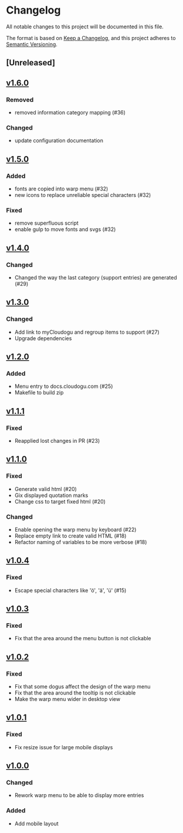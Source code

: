 # Changelog
All notable changes to this project will be documented in this file.

The format is based on [Keep a Changelog](https://keepachangelog.com/en/1.0.0/),
and this project adheres to [Semantic Versioning](https://semver.org/spec/v2.0.0.html).

## [Unreleased]

## [v1.6.0](https://github.com/cloudogu/warp-menu/releases/tag/v1.6.0)
### Removed
- removed information category mapping (#36) 
### Changed
- update configuration documentation

## [v1.5.0](https://github.com/cloudogu/warp-menu/releases/tag/v1.5.0)
### Added
- fonts are copied into warp menu (#32)
- new icons to replace unreliable special characters (#32)

### Fixed
- remove superfluous script
- enable gulp to move fonts and svgs (#32)

## [v1.4.0](https://github.com/cloudogu/warp-menu/releases/tag/v1.4.0)
### Changed
- Changed the way the last category (support entries) are generated (#29)

## [v1.3.0](https://github.com/cloudogu/warp-menu/releases/tag/v1.3.0)
### Changed
- Add link to myCloudogu and regroup items to support (#27)
- Upgrade dependencies

## [v1.2.0](https://github.com/cloudogu/warp-menu/releases/tag/v1.2.0)
### Added
- Menu entry to docs.cloudogu.com (#25)
- Makefile to build zip

## [v1.1.1](https://github.com/cloudogu/warp-menu/releases/tag/v1.1.1)
### Fixed
- Reapplied lost changes in PR (#23)

## [v1.1.0](https://github.com/cloudogu/warp-menu/releases/tag/v1.1.0)
### Fixed
- Generate valid html (#20)
- Gix displayed quotation marks
- Change css to target fixed html (#20)

### Changed
- Enable opening the warp menu by keyboard (#22)
- Replace empty link to create valid HTML (#18)
- Refactor naming of variables to be more verbose (#18)

## [v1.0.4](https://github.com/cloudogu/warp-menu/releases/tag/v1.0.4)
### Fixed
- Escape special characters like 'ö', 'ä', 'ü' (#15)

## [v1.0.3](https://github.com/cloudogu/warp-menu/releases/tag/v1.0.3)
### Fixed
- Fix that the area around the menu button is not clickable

## [v1.0.2](https://github.com/cloudogu/warp-menu/releases/tag/v1.0.2)
### Fixed
- Fix that some dogus affect the design of the warp menu
- Fix that the area around the tooltip is not clickable
- Make the warp menu wider in desktop view

## [v1.0.1](https://github.com/cloudogu/warp-menu/releases/tag/v1.0.1)
### Fixed
- Fix resize issue for large mobile displays

## [v1.0.0](https://github.com/cloudogu/warp-menu/releases/tag/v1.0.0)
### Changed
- Rework warp menu to be able to display more entries

### Added
- Add mobile layout
